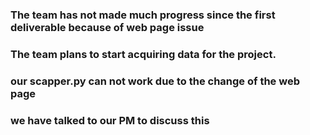 ### The team has not made much progress since the first deliverable because of web page issue
### The team plans to start acquiring data for the project.
### our scapper.py can not work due to the change of the web page
### we have talked to our PM to discuss this
